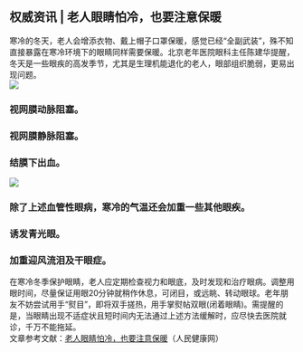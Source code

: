 ## 权威资讯 | 老人眼睛怕冷，也要注意保暖  
寒冷的冬天，老人会增添衣物、戴上帽子口罩保暖，感觉已经“全副武装”，殊不知直接暴露在寒冷环境下的眼睛同样需要保暖。北京老年医院眼科主任陈建华提醒，冬天是一些眼疾的高发季节，尤其是生理机能退化的老人，眼部组织脆弱，更易出现问题。  
![](http://cdncms.v-keep.cn/wp-content/uploads/2020/03/u4291750966558453010fm11gp0.jpg)  
### 视网膜动脉阻塞。  
### 视网膜静脉阻塞。  
### 结膜下出血。  
![](http://cdncms.v-keep.cn/wp-content/uploads/2020/03/u27210780182145337101fm26gp0.jpg)  
### 除了上述血管性眼病，寒冷的气温还会加重一些其他眼疾。  
### 诱发青光眼。  
### 加重迎风流泪及干眼症。  
在寒冷冬季保护眼睛，老人应定期检查视力和眼底，及时发现和治疗眼病。调整用眼时间，尽量保证用眼20分钟就稍作休息，可闭目，或远眺、转动眼球。老年朋友不妨尝试用手“熨目”，即将双手搓热，用手掌熨帖双眼(闭着眼睛)。需提醒的是，当眼睛出现不适症状且短时间内无法通过上述方法缓解时，应尽快去医院就诊，千万不能拖延。  
文章参考文献：<a href="http://health.people.com.cn/n1/2020/0119/c14739-31554643.html">老人眼睛怕冷，也要注意保暖</a>（人民健康网）  
